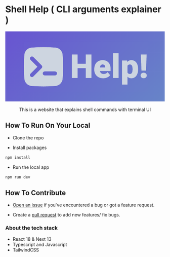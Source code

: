 # Shell Help ( CLI arguments explainer )

<img alt="Explains shell commands with terminal UI" src="public/shellhelp.info.png">

<p align="center">
  This is a website that explains shell commands with terminal UI
</p>

## How To Run On Your Local

- Clone the repo

- Install packages

```bash
npm install
```

- Run the local app

```bash
npm run dev
```

## How To Contribute

- [Open an issue](https://github.com/haitran-dev/shellhelp.info/issues) if you've encountered a bug or got a feature request.

- Create a [pull request](https://github.com/haitran-dev/shellhelp.info/pulls) to add new features/ fix bugs.

### About the tech stack

- React 18 & Next 13
- Typescript and Javascript
- TailwindCSS
